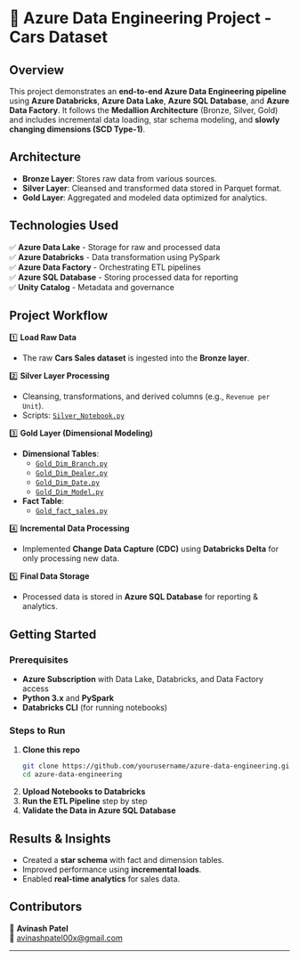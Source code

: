 # 🚀 Azure Data Engineering Project - Cars Dataset

## **Overview**  
This project demonstrates an **end-to-end Azure Data Engineering pipeline** using **Azure Databricks**, **Azure Data Lake**, **Azure SQL Database**, and **Azure Data Factory**. It follows the **Medallion Architecture** (Bronze, Silver, Gold) and includes incremental data loading, star schema modeling, and **slowly changing dimensions (SCD Type-1)**.  

## **Architecture**  
- **Bronze Layer**: Stores raw data from various sources.  
- **Silver Layer**: Cleansed and transformed data stored in Parquet format.  
- **Gold Layer**: Aggregated and modeled data optimized for analytics.  

## **Technologies Used**  
✅ **Azure Data Lake** - Storage for raw and processed data  
✅ **Azure Databricks** - Data transformation using PySpark  
✅ **Azure Data Factory** - Orchestrating ETL pipelines  
✅ **Azure SQL Database** - Storing processed data for reporting  
✅ **Unity Catalog** - Metadata and governance  

## **Project Workflow**  
1️⃣ **Load Raw Data**  
   - The raw **Cars Sales dataset** is ingested into the **Bronze layer**.  

2️⃣ **Silver Layer Processing**  
   - Cleansing, transformations, and derived columns (e.g., `Revenue per Unit`).  
   - Scripts: [`Silver_Notebook.py`](./Silver_Notebook.py)  

3️⃣ **Gold Layer (Dimensional Modeling)**  
   - **Dimensional Tables**:  
     - [`Gold_Dim_Branch.py`](./Gold_Dim_Branch.py)  
     - [`Gold_Dim_Dealer.py`](./Gold_Dim_Dealer.py)  
     - [`Gold_Dim_Date.py`](./Gold_Dim_Date.py)  
     - [`Gold_Dim_Model.py`](./Gold_Dim_Model.py)  
   - **Fact Table**:  
     - [`Gold_fact_sales.py`](./Gold_fact_sales.py)  

4️⃣ **Incremental Data Processing**  
   - Implemented **Change Data Capture (CDC)** using **Databricks Delta** for only processing new data.  

5️⃣ **Final Data Storage**  
   - Processed data is stored in **Azure SQL Database** for reporting & analytics.  

## **Getting Started**  
### Prerequisites  
- **Azure Subscription** with Data Lake, Databricks, and Data Factory access  
- **Python 3.x** and **PySpark**  
- **Databricks CLI** (for running notebooks)  

### Steps to Run  
1. **Clone this repo**  
   ```bash
   git clone https://github.com/yourusername/azure-data-engineering.git
   cd azure-data-engineering
   ```  
2. **Upload Notebooks to Databricks**  
3. **Run the ETL Pipeline** step by step  
4. **Validate the Data in Azure SQL Database**  

## **Results & Insights**  
- Created a **star schema** with fact and dimension tables.  
- Improved performance using **incremental loads**.  
- Enabled **real-time analytics** for sales data.  

## **Contributors**  
👤 **Avinash Patel**  
📧 [avinashpatel00x@gmail.com](mailto:avinashpatel00x@gmail.com)  

---
